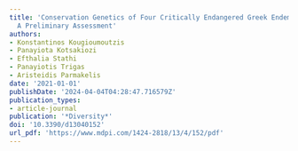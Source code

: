 ```yaml
---
title: 'Conservation Genetics of Four Critically Endangered Greek Endemic Plants:
  A Preliminary Assessment'
authors:
- Konstantinos Kougioumoutzis
- Panayiota Kotsakiozi
- Efthalia Stathi
- Panayiotis Trigas
- Aristeidis Parmakelis
date: '2021-01-01'
publishDate: '2024-04-04T04:28:47.716579Z'
publication_types:
- article-journal
publication: '*Diversity*'
doi: '10.3390/d13040152'
url_pdf: 'https://www.mdpi.com/1424-2818/13/4/152/pdf'
---
```

